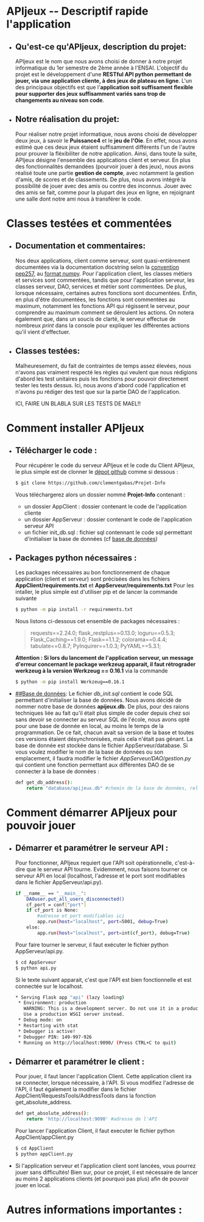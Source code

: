 # APIjeux -- Descriptif rapide l'application
- ## Qu'est-ce qu'APIjeux, description du projet:
    APIjeux est le nom que nous avons choisi de donner à notre projet informatique du 1er semestre de 2ème année à l'ENSAI. L'objectif du projet est le développement d'une **RESTful API python permettant de jouer, via une application cliente, à des jeux de plateau en ligne**.
    L'un des principaux objectifs est que l'**application soit suffisament flexible pour supporter des jeux suffisamment variés sans trop de changements au niveau son code**.
- ## Notre réalisation du projet:
    Pour réaliser notre projet informatique, nous avons choisi de développer deux jeux, à savoir le **Puissance4** et le **jeu de l'Oie**. En effet, nous avons estimé que ces deux jeux étaient suffisamment différents l'un de l'autre pour prouver la fléxibiliter de notre application.
    Ainsi, dans toute la suite, APIjeux désigne l'ensemble des applications client et serveur.
    En plus des fonctionnalités demandées (pourvoir jouer à des jeux), nous avons réalisé toute une partie **gestion de compte**, avec notamment la gestion d'amis, de scores et de classements.
De plus, nous avons intégré la possibilité de jouer avec des amis ou contre des inconnus. Jouer avec des amis se fait, comme pour la plupart des jeux en ligne, en rejoignant une salle dont notre ami nous à transférer le code.
# Classes testées et commentées 
- ## Documentation et commentaires:
    Nos deux applications, client comme serveur, sont quasi-entièrement documentées via la documentation docstring selon la [convention pep257](https://www.python.org/dev/peps/pep-0257/), au [format numpy](https://numpydoc.readthedocs.io/en/latest/). Pour l'application client, les classes métiers et services sont commentées, tandis que pour l'application serveur, les classes serveur, DAO, services et métier sont commentées. De plus, lorsque nécessaire, certaines autres fonctions sont documentées. Enfin, en plus d'être documentées, les fonctions sont commentées au maximum, notamment les fonctions API qui régissent le serveur, pour comprendre au maximum comment se déroulent les actions. On notera également que, dans un soucis de clarté, le serveur effectue de nombreux *print* dans la console pour expliquer les différentes actions qu'il vient d'effectuer.
- ## Classes testées:
    Malheuresement, du fait de contraintes de temps assez élevées, nous n'avons pas vraiment respecté les règles qui veulent que nous rédigions d'abord les test unitaires puis les fonctions pour pouvoir directement tester les tests dessus. Ici, nous avons d'abord codé l'application et n'avons pu rédiger des test que sur la partie DAO de l'application.
    
    ICI, FAIRE UN BLABLA SUR LES TESTS DE MAEL!!

# Comment installer APIjeux
- ## Télécharger le code :
    Pour récupérer le code du serveur APIjeux et le code du Client APIjeux, le plus simple est de clonner le [dépot github](https://github.com/clementgabas/Projet-Info) comme si dessous :
    ```sh
    $ git clone https://github.com/clementgabas/Projet-Info
    ```
    Vous téléchargerez alors un dossier nommé **Projet-Info** contenant :
    - un dossier AppClient : dossier contenant le code de l'application cliente
    - un dossier AppServeur : dossier contenant le code de l'application serveur API
    - un fichier init_db.sql : fichier sql contennant le code sql permettant d'initialiser la base de données (cf [base de données](#base_de_données))
 
 - ## Packages python nécessaires :
   
    Les packages nécessaires au bon fonctionnement de chaque application (client et serveur) sont précisées dans les fichiers **AppClient/requirements.txt** et **AppServeur/requirements.txt**
    Pour les intaller, le plus simple est d'utiliser pip et de lancer la commande suivante 
    ```sh
    $ python -m pip install -r requirements.txt
    ```
   
    Nous listons ci-dessous cet ensemble de packages nécessaires : 
    > requests==2.24.0;
    flask_restplus==0.13.0;
    loguru==0.5.3;
    Flask_Caching==1.9.0;
    Flask==1.1.2;
    colorama==0.4.4;
    tabulate==0.8.7;
    PyInquirer==1.0.3;
    PyYAML==5.3.1;
    
     **Attention : Si lors du lancement de l'application serveur, un message d'erreur concernant le package werkzeug apparait, il faut rétrograder werkzeug à la version Werkzeug       == 0.16.1** via la commande
    ```sh
    $ python -m pip install Werkzeug==0.16.1
    ```
    
- [##Base de données](#Base_de_données):
    Le fichier *db_init.sql* contient le code SQL permettant d'initialiser la base de données. Nous avons décidé de nommer notre base de données **apijeux.db**. De plus, pour des raions techniques liée au fait qu'il était plus simple de coder depuis chez soi sans devoir se connecter au serveur SQL de l'école, nous avons opté pour une base de donnée en local, au moins le temps de la programmation. De ce fait, chacun avait sa version de la base et toutes ces versions étaient désynchronisées, mais cela n'était pas génant.
    La base de donnée est stockée dans le fichier AppServeur/database.
    Si vous voulez modifier le nom de la base de données ou son emplacement, il faudra modifier le fichier *AppServeur/DAO/gestion.py* qui contient une fonction permettant aux différentes DAO de se connecter à la base de données :
    ```sh
    def get_db_address():
        return "database/apijeux.db" #chemin de la base de données, relatif depuis AppServeur/api.py

    ```

# Comment démarrer APIjeux pour pouvoir jouer
- ## Démarrer et paramétrer le serveur API : 
    Pour fonctionner, APIjeux requiert que l'API soit opérationnelle, c'est-à-dire que le serveur API tourne. Evidemment, nous faisons tourner ce serveur API en local (localhost, l'adresse et le port sont modifiables dans le fichier AppServeur/api.py).
    ```sh
    if __name__ == "__main__":
        DAOuser.put_all_users_disconnected()
        cf_port = conf["port"]
        if cf_port is None:
            #adresse et port modifiables ici
            app.run(host="localhost", port=5001, debug=True) 
        else:
            app.run(host="localhost", port=int(cf_port), debug=True)
    ```
    
    Pour faire tourner le serveur, il faut exécuter le fichier python AppServeur/api.py.

    ```sh
    $ cd AppServeur
    $ python api.py
    ```
    Si le texte suivant apparait, c'est que l'API est bien fonctionnelle et est connectée sur le localhost.
    ```sh
    * Serving Flask app "api" (lazy loading)
     * Environment: production
       WARNING: This is a development server. Do not use it in a production deployment.
       Use a production WSGI server instead.
     * Debug mode: on
     * Restarting with stat
     * Debugger is active!
     * Debugger PIN: 149-997-926
     * Running on http://localhost:9090/ (Press CTRL+C to quit)
     ```
     
- ## Démarrer et paramétrer le client : 
    Pour jouer, il faut lancer l'application Client.
    Cette application client ira se connecter, lorsque nécessaire, à l'API. Si vous modifiez l'adresse de l'API, il faut également la modifier dans le fichier AppClient/RequestsTools/AddressTools dans la fonction get_absolute_address.
    ```sh
    def get_absolute_address():
        return 'http://localhost:9090' #adresse de l'API
    ```
    Pour lancer l'application Client, il faut executer le fichier python AppClient/appClient.py
    ```sh
    $ cd AppClient
    $ python appClient.py
    ```

- Si l'application serveur et l'application client sont lancées, vous pourrez jouer sans difficultés! Bien sur, pour ce projet, il est nécessaire de lancer au moins 2 applications clients (et pourquoi pas plus) afin de pouvoir jouer en local.
     
# Autres informations importantes :
